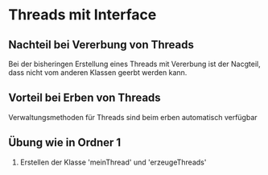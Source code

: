 # Threads mit Interface

## Nachteil bei Vererbung von Threads
Bei der bisheringen Erstellung eines Threads mit Vererbung ist der Nacgteil, dass nicht vom anderen Klassen geerbt werden kann.

## Vorteil bei Erben von Threads
Verwaltungsmethoden für Threads sind beim erben automatisch verfügbar

## Übung wie in Ordner 1 
1. Erstellen der Klasse 'meinThread' und 'erzeugeThreads'
